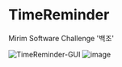 # TimeReminder
Mirim Software Challenge '백조'<br>

![TimeReminder-GUI](https://user-images.githubusercontent.com/74308793/144621699-b9a8f5ab-ad1d-4a76-99af-dc50287e43d5.png)
![image](https://user-images.githubusercontent.com/80023397/145149419-ec69d068-88a2-45ec-9791-641af3baf04e.png)
